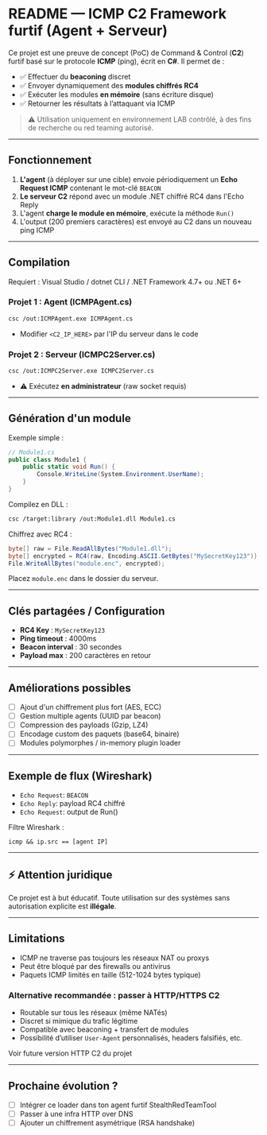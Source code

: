 # README — ICMP C2 Framework furtif (Agent + Serveur)

Ce projet est une preuve de concept (PoC) de Command & Control (**C2**) furtif basé sur le protocole **ICMP** (ping), écrit en **C#**. Il permet de :

* ✅ Effectuer du **beaconing** discret
* ✅ Envoyer dynamiquement des **modules chiffrés RC4**
* ✅ Exécuter les modules **en mémoire** (sans écriture disque)
* ✅ Retourner les résultats à l’attaquant via ICMP

> ⚠️ Utilisation uniquement en environnement LAB contrôlé, à des fins de recherche ou red teaming autorisé.

---

## Fonctionnement

1. **L'agent** (à déployer sur une cible) envoie périodiquement un **Echo Request ICMP** contenant le mot-clé `BEACON`
2. **Le serveur C2** répond avec un module .NET chiffré RC4 dans l'Echo Reply
3. L'agent **charge le module en mémoire**, exécute la méthode `Run()`
4. L'output (200 premiers caractères) est envoyé au C2 dans un nouveau ping ICMP

---

## Compilation

Requiert : Visual Studio / dotnet CLI / .NET Framework 4.7+ ou .NET 6+

### Projet 1 : Agent (ICMPAgent.cs)

```bash
csc /out:ICMPAgent.exe ICMPAgent.cs
```

* Modifier `<C2_IP_HERE>` par l'IP du serveur dans le code

### Projet 2 : Serveur (ICMPC2Server.cs)

```bash
csc /out:ICMPC2Server.exe ICMPC2Server.cs
```

* ⚠️ Exécutez **en administrateur** (raw socket requis)

---

##  Génération d'un module

Exemple simple :

```csharp
// Module1.cs
public class Module1 {
    public static void Run() {
        Console.WriteLine(System.Environment.UserName);
    }
}
```

Compilez en DLL :

```bash
csc /target:library /out:Module1.dll Module1.cs
```

Chiffrez avec RC4 :

```csharp
byte[] raw = File.ReadAllBytes("Module1.dll");
byte[] encrypted = RC4(raw, Encoding.ASCII.GetBytes("MySecretKey123"));
File.WriteAllBytes("module.enc", encrypted);
```

Placez `module.enc` dans le dossier du serveur.

---

## Clés partagées / Configuration

* **RC4 Key** : `MySecretKey123`
* **Ping timeout** : 4000ms
* **Beacon interval** : 30 secondes
* **Payload max** : 200 caractères en retour

---

## Améliorations possibles

* [ ] Ajout d'un chiffrement plus fort (AES, ECC)
* [ ] Gestion multiple agents (UUID par beacon)
* [ ] Compression des payloads (Gzip, LZ4)
* [ ] Encodage custom des paquets (base64, binaire)
* [ ] Modules polymorphes / in-memory plugin loader

---

## Exemple de flux (Wireshark)

* `Echo Request`: `BEACON`
* `Echo Reply`: payload RC4 chiffré
* `Echo Request`: output de Run()

Filtre Wireshark :

```wireshark
icmp && ip.src == [agent IP]
```

---

## ⚡ Attention juridique

Ce projet est à but éducatif. Toute utilisation sur des systèmes sans autorisation explicite est **illégale**.


---

## Limitations

* ICMP ne traverse pas toujours les réseaux NAT ou proxys
* Peut être bloqué par des firewalls ou antivirus
* Paquets ICMP limités en taille (512-1024 bytes typique)

### Alternative recommandée : passer à HTTP/HTTPS C2

* Routable sur tous les réseaux (même NATés)
* Discret si mimique du trafic légitime
* Compatible avec beaconing + transfert de modules
* Possibilité d’utiliser `User-Agent` personnalisés, headers falsifiés, etc.

Voir future version HTTP C2 du projet

---

## Prochaine évolution ?

* [ ] Intégrer ce loader dans ton agent furtif StealthRedTeamTool
* [ ] Passer à une infra HTTP over DNS
* [ ] Ajouter un chiffrement asymétrique (RSA handshake)

